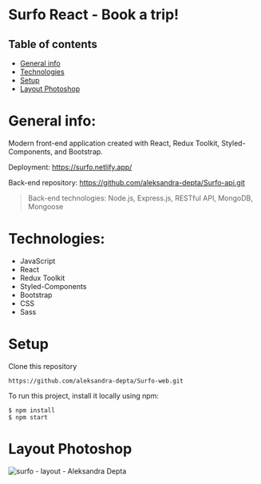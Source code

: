 
# Surfo React - Book a trip!

## Table of contents
* [General info](#general-info)
* [Technologies](#technologies)
* [Setup](#setup)
* [Layout Photoshop](#layout-photoshop)

# General info:

Modern front-end application created with React, Redux Toolkit, Styled-Components, and Bootstrap.

Deployment: https://surfo.netlify.app/

Back-end repository: https://github.com/aleksandra-depta/Surfo-api.git
> Back-end technologies: Node.js, Express.js, RESTful API, MongoDB, Mongoose

# Technologies:

* JavaScript
* React
* Redux Toolkit
* Styled-Components
* Bootstrap
* CSS
* Sass

# Setup

Clone this repository 

    https://github.com/aleksandra-depta/Surfo-web.git


To run this project, install it locally using npm:

    $ npm install
    $ npm start

# Layout Photoshop

![surfo - layout - Aleksandra Depta](https://user-images.githubusercontent.com/100097416/163623614-f91380dd-4513-4507-affc-7f6b4f23f79c.jpg)






